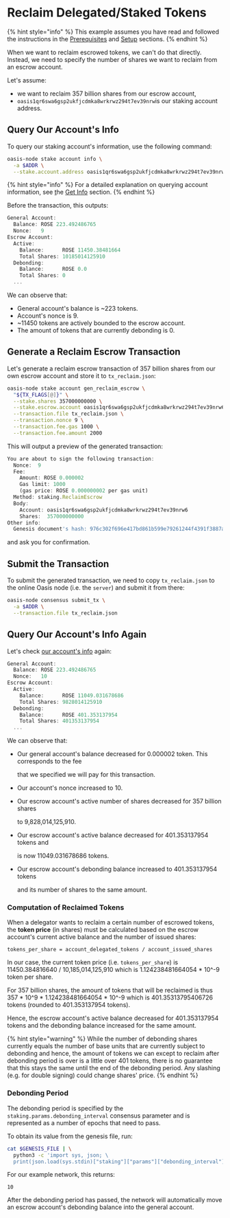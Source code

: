# Reclaim Delegated/Staked Tokens

{% hint style="info" %}
This example assumes you have read and followed the instructions in the [Prerequisites](prerequisites.md) and [Setup](setup.md) sections.
{% endhint %}

When we want to reclaim escrowed tokens, we can't do that directly. Instead, we need to specify the number of shares we want to reclaim from an escrow account.

Let's assume:

* we want to reclaim 357 billion shares from our escrow account,
* `oasis1qr6swa6gsp2ukfjcdmka8wrkrwz294t7ev39nrw`is our staking account address.

## Query Our Account's Info

To query our staking account's information, use the following command:

```bash
oasis-node stake account info \
  -a $ADDR \
  --stake.account.address oasis1qr6swa6gsp2ukfjcdmka8wrkrwz294t7ev39nrw6
```

{% hint style="info" %}
For a detailed explanation on querying account information, see [t](accounts/get-info.md)he [Get Info](accounts/get-info.md) section.
{% endhint %}

Before the transaction, this outputs:

```javascript
General Account:
  Balance: ROSE 223.492486765
  Nonce:   9
Escrow Account:
  Active:
    Balance:      ROSE 11450.38481664
    Total Shares: 10185014125910
  Debonding:
    Balance:      ROSE 0.0
    Total Shares: 0
  ...
```

We can observe that:

* General account's balance is ~223 tokens.
* Account's nonce is 9.
* ~11450 tokens are actively bounded to the escrow account.
* The amount of tokens that are currently debonding is 0.

## Generate a Reclaim Escrow Transaction

Let's generate a reclaim escrow transaction of 357 billion shares from our own escrow account and store it to `tx_reclaim.json`:

```bash
oasis-node stake account gen_reclaim_escrow \
  "${TX_FLAGS[@]}" \
  --stake.shares 357000000000 \
  --stake.escrow.account oasis1qr6swa6gsp2ukfjcdmka8wrkrwz294t7ev39nrw6 \
  --transaction.file tx_reclaim.json \
  --transaction.nonce 9 \
  --transaction.fee.gas 1000 \
  --transaction.fee.amount 2000
```

This will output a preview of the generated transaction:

```javascript
You are about to sign the following transaction:
  Nonce:  9
  Fee:
    Amount: ROSE 0.000002
    Gas limit: 1000
    (gas price: ROSE 0.000000002 per gas unit)
  Method: staking.ReclaimEscrow
  Body:
    Account: oasis1qr6swa6gsp2ukfjcdmka8wrkrwz294t7ev39nrw6
    Shares:  357000000000
Other info:
  Genesis document's hash: 976c302f696e417bd861b599e79261244f4391f3887a488212ee122ca7bbf0a8
```

and ask you for confirmation.

## Submit the Transaction

To submit the generated transaction, we need to copy `tx_reclaim.json` to the online Oasis node \(i.e. the `server`\) and submit it from there:

```bash
oasis-node consensus submit_tx \
  -a $ADDR \
  --transaction.file tx_reclaim.json
```

## Query Our Account's Info Again

Let's check [our account's info](reclaim-delegated-staked-tokens.md#query-our-accounts-info) again:

```javascript
General Account:
  Balance: ROSE 223.492486765
  Nonce:   10
Escrow Account:
  Active:
    Balance:      ROSE 11049.031678686
    Total Shares: 9828014125910
  Debonding:
    Balance:      ROSE 401.353137954
    Total Shares: 401353137954
  ...
```

We can observe that:

* Our general account's balance decreased for 0.000002 token. This corresponds to the fee

  that we specified we will pay for this transaction.

* Our account's nonce increased to 10.
* Our escrow account's active number of shares decreased for 357 billion shares

  to 9,828,014,125,910.

* Our escrow account's active balance decreased for 401.353137954 tokens and

  is now 11049.031678686 tokens.

* Our escrow account's debonding balance increased to 401.353137954 tokens

  and its number of shares to the same amount.

### Computation of Reclaimed Tokens

When a delegator wants to reclaim a certain number of escrowed tokens, the **token price** \(in shares\) must be calculated based on the escrow account's current active balance and the number of issued shares:

```text
tokens_per_share = account_delegated_tokens / account_issued_shares
```

In our case, the current token price \(i.e. `tokens_per_share`\) is 11450.384816640 / 10,185,014,125,910 which is 1.124238481664054 \* 10^-9 token per share.

For 357 billion shares, the amount of tokens that will be reclaimed is thus 357 \* 10^9 \* 1.124238481664054 \* 10^-9 which is 401.35313795406726 tokens \(rounded to 401.353137954 tokens\).

Hence, the escrow account's active balance decreased for 401.353137954 tokens and the debonding balance increased for the same amount.

{% hint style="warning" %}
While the number of debonding shares currently equals the number of base units that are currently subject to debonding and hence, the amount of tokens we can except to reclaim after debonding period is over is a little over 401 tokens, there is no guarantee that this stays the same until the end of the debonding period. Any slashing \(e.g. for double signing\) could change shares' price.
{% endhint %}

### Debonding Period

The debonding period is specified by the `staking.params.debonding_interval` consensus parameter and is represented as a number of epochs that need to pass.

To obtain its value from the genesis file, run:

```bash
cat $GENESIS_FILE | \
  python3 -c 'import sys, json; \
  print(json.load(sys.stdin)["staking"]["params"]["debonding_interval"])'
```

For our example network, this returns:

```text
10
```

After the debonding period has passed, the network will automatically move an escrow account's debonding balance into the general account.

